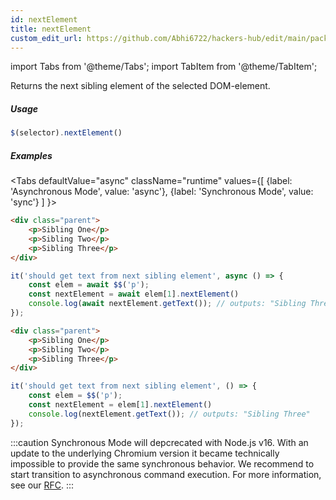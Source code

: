 ```yaml
---
id: nextElement
title: nextElement
custom_edit_url: https://github.com/Abhi6722/hackers-hub/edit/main/packages/webdriverio/src/commands/element/nextElement.ts
---
```


import Tabs from '@theme/Tabs';
import TabItem from '@theme/TabItem';

Returns the next sibling element of the selected DOM-element.

##### Usage

```js
$(selector).nextElement()
```

##### Examples
<Tabs
defaultValue="async"
className="runtime"
values={[
{label: 'Asynchronous Mode', value: 'async'},
{label: 'Synchronous Mode', value: 'sync'}
]
}>
<TabItem value="async">

```html title="index.html"
<div class="parent">
    <p>Sibling One</p>
    <p>Sibling Two</p>
    <p>Sibling Three</p>
</div>
```

```js title="nextElement.js"
it('should get text from next sibling element', async () => {
    const elem = await $$('p');
    const nextElement = await elem[1].nextElement()
    console.log(await nextElement.getText()); // outputs: "Sibling Three"
});
```

</TabItem>
<TabItem value="sync">

```html title="index.html"
<div class="parent">
    <p>Sibling One</p>
    <p>Sibling Two</p>
    <p>Sibling Three</p>
</div>
```

```js title="nextElement.js"
it('should get text from next sibling element', () => {
    const elem = $$('p');
    const nextElement = elem[1].nextElement()
    console.log(nextElement.getText()); // outputs: "Sibling Three"
});
```

:::caution
Synchronous Mode will depcrecated with Node.js v16. With an update to the
underlying Chromium version it became technically impossible to provide the
same synchronous behavior. We recommend to start transition to asynchronous
command execution. For more information, see our <a href="https://github.com/webdriverio/webdriverio/discussions/6702">RFC</a>.
:::
</TabItem>
</Tabs>

